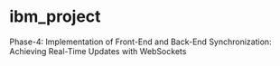 # ibm_project
Phase-4: Implementation of Front-End and Back-End Synchronization: Achieving Real-Time Updates with WebSockets 
